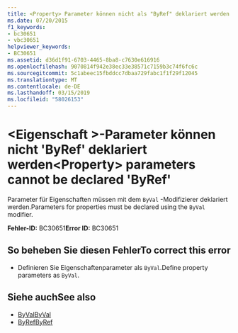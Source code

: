 ```yaml
---
title: <Property> Parameter können nicht als "ByRef" deklariert werden
ms.date: 07/20/2015
f1_keywords:
- bc30651
- vbc30651
helpviewer_keywords:
- BC30651
ms.assetid: d36d1f91-6703-4465-8ba8-c7630e616916
ms.openlocfilehash: 9070814f942e38ec33e38571c7159b3c74f6fc6c
ms.sourcegitcommit: 5c1abeec15fbddcc7dbaa729fabc1f1f29f12045
ms.translationtype: MT
ms.contentlocale: de-DE
ms.lasthandoff: 03/15/2019
ms.locfileid: "58026153"
---
```

# <a name="property-parameters-cannot-be-declared-byref"></a><span data-ttu-id="cae49-102">\<Eigenschaft >-Parameter können nicht 'ByRef' deklariert werden</span><span class="sxs-lookup"><span data-stu-id="cae49-102">\<Property> parameters cannot be declared 'ByRef'</span></span>
<span data-ttu-id="cae49-103">Parameter für Eigenschaften müssen mit dem `ByVal` -Modifizierer deklariert werden.</span><span class="sxs-lookup"><span data-stu-id="cae49-103">Parameters for properties must be declared using the `ByVal` modifier.</span></span>  
  
 <span data-ttu-id="cae49-104">**Fehler-ID:** BC30651</span><span class="sxs-lookup"><span data-stu-id="cae49-104">**Error ID:** BC30651</span></span>  
  
## <a name="to-correct-this-error"></a><span data-ttu-id="cae49-105">So beheben Sie diesen Fehler</span><span class="sxs-lookup"><span data-stu-id="cae49-105">To correct this error</span></span>  
  
-   <span data-ttu-id="cae49-106">Definieren Sie Eigenschaftenparameter als `ByVal`.</span><span class="sxs-lookup"><span data-stu-id="cae49-106">Define property parameters as `ByVal`.</span></span>  
  
## <a name="see-also"></a><span data-ttu-id="cae49-107">Siehe auch</span><span class="sxs-lookup"><span data-stu-id="cae49-107">See also</span></span>

- [<span data-ttu-id="cae49-108">ByVal</span><span class="sxs-lookup"><span data-stu-id="cae49-108">ByVal</span></span>](../../visual-basic/language-reference/modifiers/byval.md)
- [<span data-ttu-id="cae49-109">ByRef</span><span class="sxs-lookup"><span data-stu-id="cae49-109">ByRef</span></span>](../../visual-basic/language-reference/modifiers/byref.md)

